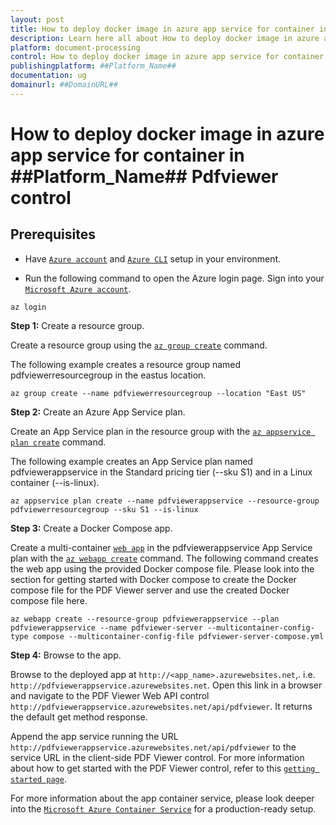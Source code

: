 ```yaml
---
layout: post
title: How to deploy docker image in azure app service for container in ##Platform_Name## Pdfviewer control | Syncfusion
description: Learn here all about How to deploy docker image in azure app service for container in Syncfusion ##Platform_Name## Pdfviewer control of Syncfusion Essential JS 2 and more.
platform: document-processing
control: How to deploy docker image in azure app service for container
publishingplatform: ##Platform_Name##
documentation: ug
domainurl: ##DomainURL##
---
```


# How to deploy docker image in azure app service for container in ##Platform_Name## Pdfviewer control

## Prerequisites

* Have [`Azure account`](https://azure.microsoft.com/en-gb/) and [`Azure CLI`](https://docs.microsoft.com/en-us/cli/azure/?view=azure-cli-latest) setup in your environment.

* Run the following command to open the Azure login page. Sign into your [`Microsoft Azure account`](https://azure.microsoft.com/en-gb/).

```
az login
```

**Step 1:** Create a resource group.

Create a resource group using the [`az group create`](https://docs.microsoft.com/en-us/cli/azure/group#az-group-create) command.

The following example creates a resource group named pdfviewerresourcegroup in the eastus location.

```
az group create --name pdfviewerresourcegroup --location "East US"
```

**Step 2:** Create an Azure App Service plan.

Create an App Service plan in the resource group with the [`az appservice plan create`](https://docs.microsoft.com/en-us/cli/azure/appservice/plan?view=azure-cli-latest#az-appservice-plan-create) command.

The following example creates an App Service plan named pdfviewerappservice in the Standard pricing tier (--sku S1) and in a Linux container (--is-linux).

```
az appservice plan create --name pdfviewerappservice --resource-group pdfviewerresourcegroup --sku S1 --is-linux
```

**Step 3:** Create a Docker Compose app.

Create a multi-container [`web app`](https://docs.microsoft.com/en-us/azure/app-service/containers/app-service-linux-intro) in the pdfviewerappservice App Service plan with the [`az webapp create`](https://docs.microsoft.com/en-us/cli/azure/webapp?view=azure-cli-latest#az-webapp-create) command. The following command creates the web app using the provided Docker compose file. Please look into the section for getting started with Docker compose to create the Docker compose file for the PDF Viewer server and use the created Docker compose file here.

```
az webapp create --resource-group pdfviewerappservice --plan pdfviewerappservice --name pdfviewer-server --multicontainer-config-type compose --multicontainer-config-file pdfviewer-server-compose.yml
```

**Step 4:** Browse to the app.

Browse to the deployed app at `http://<app_name>.azurewebsites.net`,. i.e. `http://pdfviewerappservice.azurewebsites.net`. Open this link in a browser and navigate to the PDF Viewer Web API control `http://pdfviewerappservice.azurewebsites.net/api/pdfviewer`. It returns the default get method response.

Append the app service running the URL `http://pdfviewerappservice.azurewebsites.net/api/pdfviewer` to the service URL in the client-side PDF Viewer control. For more information about how to get started with the PDF Viewer control, refer to this [`getting started page`](https://help.syncfusion.com/document-processing/pdf/pdf-viewer/javascript-es5/getting-started/?).

For more information about the app container service, please look deeper into the [`Microsoft Azure Container Service`](https://docs.microsoft.com/en-us/azure/app-service/containers/quickstart-multi-container) for a production-ready setup.